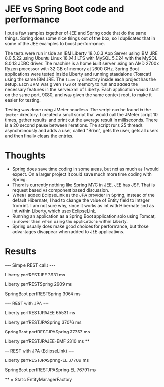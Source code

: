 # JEE vs Spring Boot code and performance

I put a few samples together of JEE and Spring code that do the same things.  Spring does some nice things out of the box, so I duplicated that in some of the JEE examples to boost performance. 

The tests were run inside an IBM Liberty 18.0.0.3 App Server using IBM JRE 8.0.5.22 using Ubuntu Linux 18.04.1 LTS with MySQL 5.7.24 with the MySQL 8.0.13 JDBC driver.  The machine is a home built server using an AMD 2700x Ryzen processor with 32 GB of memory at 2600 GHz.  Spring Boot applications were tested inside Liberty and running standalone (Tomcat) using the same IBM JRE.  The `liberty` directory inside each project has the setup.  Each JVM was given 1 GB of memory to run and added the necessary features in the server.xml of Liberty.  Each application would start on the same port, 9080, and was given the same context root, to make it easier for testing.  

Testing was done using JMeter headless.  The script can be found in the `jmeter` directory.  I created a small script that would call the JMeter script 10 times, gather results, and print out the average result in milliseconds.  There is a 20 second pause between iterations.  The script runs 25 threads asynchronously and adds a user, called "Brian", gets the user, gets all users and then finally clears the entries.

# Thoughts
- Spring does save time coding in some areas, but not as much as I would expect.  On a larger project it could save much more time coding with Spring.
- There is currently nothing like Spring MVC in JEE.  JEE has JSF.  That is request based vs component based discussion.
- When I added EclipseLink as the JPA provider in Spring, instead of the default Hibernate, I had to change the value of Entity field to Integer from int.  I am not sure why, since it works as int with Hibernate and as int within Liberty, which uses EclipseLink.
- Running an application as a Spring Boot application solo using Tomcat, is slower than when using the applications within Liberty.
- Spring usually does make good choices for performance, but those advantages disappear when added to JEE applications.

# Results
--- Simple REST calls ---

Liberty    perfRESTJEE    3631 ms

Liberty    perfRESTSpring 2909 ms

SpringBoot perfRESTSpring 3064 ms


--- REST with JPA ---

Liberty    perfRESTJPAJEE     65531 ms

Liberty    perfRESTJPASpring  37076 ms

SpringBoot perfRESTJPASpring  37757 ms

Liberty    perfRESTJPAJEE-EMF 2310 ms **


-- REST with JPA (EclipseLink) ---

Liberty    perfRESTJPASpring-EL 37709 ms

SpringBoot perfRESTJPASpring-EL 76791 ms


** = Static EntityManagerFactory
